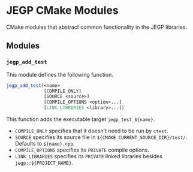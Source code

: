 # JEGP CMake Modules

CMake modules that abstract common functionality in the JEGP libraries.

## Modules

### `jegp_add_test`

This module defines the following function.

```CMake
jegp_add_test(<name>
              [COMPILE_ONLY]
              [SOURCE <source>]
              [COMPILE_OPTIONS <option>...]
              [LINK_LIBRARIES <library>...])
```

This function adds the executable target `jegp_test_${name}`.
- `COMPILE_ONLY` specifies that it doesn't need to be run by `ctest`.
- `SOURCE` specifies its source file in `${CMAKE_CURRENT_SOURCE_DIR}/test/`.
    Defaults to `${name}.cpp`.
- `COMPILE_OPTIONS` specifies its `PRIVATE` compile options.
- `LINK_LIBRARIES` specifies its `PRIVATE` linked libraries
    besides `jegp::${PROJECT_NAME}`.
